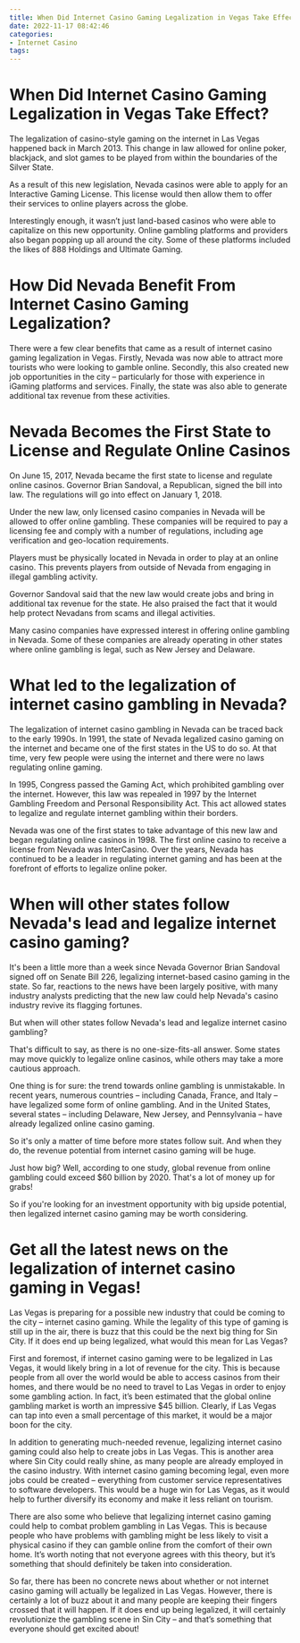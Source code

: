 ```yaml
---
title: When Did Internet Casino Gaming Legalization in Vegas Take Effect
date: 2022-11-17 08:42:46
categories:
- Internet Casino
tags:
---
```



#  When Did Internet Casino Gaming Legalization in Vegas Take Effect?

The legalization of casino-style gaming on the internet in Las Vegas happened back in March 2013. This change in law allowed for online poker, blackjack, and slot games to be played from within the boundaries of the Silver State.

As a result of this new legislation, Nevada casinos were able to apply for an Interactive Gaming License. This license would then allow them to offer their services to online players across the globe.

Interestingly enough, it wasn’t just land-based casinos who were able to capitalize on this new opportunity. Online gambling platforms and providers also began popping up all around the city. Some of these platforms included the likes of 888 Holdings and Ultimate Gaming.

# How Did Nevada Benefit From Internet Casino Gaming Legalization?

There were a few clear benefits that came as a result of internet casino gaming legalization in Vegas. Firstly, Nevada was now able to attract more tourists who were looking to gamble online. Secondly, this also created new job opportunities in the city – particularly for those with experience in iGaming platforms and services. Finally, the state was also able to generate additional tax revenue from these activities.

#  Nevada Becomes the First State to License and Regulate Online Casinos

On June 15, 2017, Nevada became the first state to license and regulate online casinos. Governor Brian Sandoval, a Republican, signed the bill into law. The regulations will go into effect on January 1, 2018.

Under the new law, only licensed casino companies in Nevada will be allowed to offer online gambling. These companies will be required to pay a licensing fee and comply with a number of regulations, including age verification and geo-location requirements.

Players must be physically located in Nevada in order to play at an online casino. This prevents players from outside of Nevada from engaging in illegal gambling activity.

Governor Sandoval said that the new law would create jobs and bring in additional tax revenue for the state. He also praised the fact that it would help protect Nevadans from scams and illegal activities.

Many casino companies have expressed interest in offering online gambling in Nevada. Some of these companies are already operating in other states where online gambling is legal, such as New Jersey and Delaware.

#  What led to the legalization of internet casino gambling in Nevada?

The legalization of internet casino gambling in Nevada can be traced back to the early 1990s. In 1991, the state of Nevada legalized casino gaming on the internet and became one of the first states in the US to do so. At that time, very few people were using the internet and there were no laws regulating online gaming.

In 1995, Congress passed the Gaming Act, which prohibited gambling over the internet. However, this law was repealed in 1997 by the Internet Gambling Freedom and Personal Responsibility Act. This act allowed states to legalize and regulate internet gambling within their borders.

Nevada was one of the first states to take advantage of this new law and began regulating online casinos in 1998. The first online casino to receive a license from Nevada was InterCasino. Over the years, Nevada has continued to be a leader in regulating internet gaming and has been at the forefront of efforts to legalize online poker.

#  When will other states follow Nevada's lead and legalize internet casino gaming?

It's been a little more than a week since Nevada Governor Brian Sandoval signed off on Senate Bill 226, legalizing internet-based casino gaming in the state. So far, reactions to the news have been largely positive, with many industry analysts predicting that the new law could help Nevada's casino industry revive its flagging fortunes.

But when will other states follow Nevada's lead and legalize internet casino gambling?

That's difficult to say, as there is no one-size-fits-all answer. Some states may move quickly to legalize online casinos, while others may take a more cautious approach.

One thing is for sure: the trend towards online gambling is unmistakable. In recent years, numerous countries – including Canada, France, and Italy – have legalized some form of online gambling. And in the United States, several states – including Delaware, New Jersey, and Pennsylvania – have already legalized online casino gaming.

So it's only a matter of time before more states follow suit. And when they do, the revenue potential from internet casino gaming will be huge.

Just how big? Well, according to one study, global revenue from online gambling could exceed $60 billion by 2020. That's a lot of money up for grabs!

So if you're looking for an investment opportunity with big upside potential, then legalized internet casino gaming may be worth considering.

#  Get all the latest news on the legalization of internet casino gaming in Vegas!

Las Vegas is preparing for a possible new industry that could be coming to the city – internet casino gaming. While the legality of this type of gaming is still up in the air, there is buzz that this could be the next big thing for Sin City. If it does end up being legalized, what would this mean for Las Vegas?

First and foremost, if internet casino gaming were to be legalized in Las Vegas, it would likely bring in a lot of revenue for the city. This is because people from all over the world would be able to access casinos from their homes, and there would be no need to travel to Las Vegas in order to enjoy some gambling action. In fact, it’s been estimated that the global online gambling market is worth an impressive $45 billion. Clearly, if Las Vegas can tap into even a small percentage of this market, it would be a major boon for the city.

In addition to generating much-needed revenue, legalizing internet casino gaming could also help to create jobs in Las Vegas. This is another area where Sin City could really shine, as many people are already employed in the casino industry. With internet casino gaming becoming legal, even more jobs could be created – everything from customer service representatives to software developers. This would be a huge win for Las Vegas, as it would help to further diversify its economy and make it less reliant on tourism.

There are also some who believe that legalizing internet casino gaming could help to combat problem gambling in Las Vegas. This is because people who have problems with gambling might be less likely to visit a physical casino if they can gamble online from the comfort of their own home. It’s worth noting that not everyone agrees with this theory, but it’s something that should definitely be taken into consideration.

So far, there has been no concrete news about whether or not internet casino gaming will actually be legalized in Las Vegas. However, there is certainly a lot of buzz about it and many people are keeping their fingers crossed that it will happen. If it does end up being legalized, it will certainly revolutionize the gambling scene in Sin City – and that’s something that everyone should get excited about!